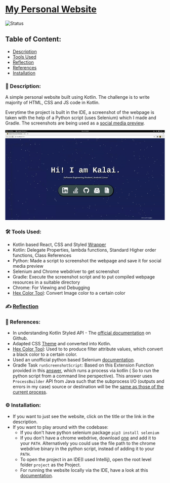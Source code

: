 # [My Personal Website](https://kalaiz.github.io/)
![Status](https://img.shields.io/badge/status-viewable-green)

## Table of Content:
- [Description](#-description)
- [Tools Used](#%EF%B8%8F-tools-used)
- [Reflection](#%EF%B8%8F-reflection)
- [References](#-references)
- [Installation](#%EF%B8%8F-installation)

### 📜 Description:
A simple personal website built using Kotlin. The challenge is to write majority of HTML, CSS and JS code in Kotlin. 

Everytime the project is built in the IDE, a screenshot of the webpage is taken with the help of a Python script (uses Selenium) which I made and Gradle. The screenshots are being used as a [social media preview](https://css-tricks.com/essential-meta-tags-social-media/). 

<p align="center">
<img src="/resources/website_overview.gif"/> 
</p>

### 🛠️ Tools Used:
- Kotlin based React, CSS and Styled [Wrapper](https://github.com/JetBrains/kotlin-wrappers) 
- Kotlin: Delegate Properties, lambda functions, Standard Higher order functions, Class References
- Python: Made a script to screenshot the webpage and save it for social media preview
- Selenium and Chrome webdriver to get screenshot
- Gradle: Execute the screenshot script and to put compiled webpage resources in a suitable directory
- Chrome: For Viewing and Debugging
- [Hex Color Tool](https://codepen.io/sosuke/pen/Pjoqqp): Convert Image color to a certain color 


### ✍️ [Reflection](/resources/reflection.md)


### 🔖 References:
- In understanding Kotlin Styled API - The [official documentation](https://github.com/JetBrains/kotlin-wrappers/tree/master/kotlin-styled) on Github.
- Adapted CSS [Theme](https://codepen.io/d3vsh4/pen/LMYLYp) and converted into Kotlin.
- [Hex Color Tool](https://codepen.io/sosuke/pen/Pjoqqp): Used to to produce filter attribute values, which convert a black color to a certain color. 
- Used an unofficial python based Selenium [documentation](https://selenium-python.readthedocs.io/).
- Gradle Task `runScreenshotScript`: Based on this Extension Function provided in this [answer](https://stackoverflow.com/a/41495542/11200630), which runs a process via kotlin ( So to run the python script from a command line perspective). This answer uses `ProcessBuilder` API from Java such that the subprocess I/O (outputs and errors in my case) source or destination will be the [same as those of the current process](https://docs.oracle.com/javase/7/docs/api/java/lang/ProcessBuilder.Redirect.html#INHERIT). 



### ⚙️ Installation:
- If you want to just see the website, click on the title or the link in the description.
- If you want to play around with the codebase:
    - If you don't have python selenium package `pip3 install selenium`
    - If you don't have a chrome webdrive, download [one](https://chromedriver.chromium.org/downloads) and add it to your `PATH`. Alternatively you could use the file path to the chrome webdrive binary in the python script, instead of adding it to your `PATH`.
    - To open the project in an IDE(I used Intellij), open the root level folder `project` as the Project.
    - For running the website locally via the IDE, have a look at this [documentation](https://kotlinlang.org/docs/tutorials/javascript/setting-up.html).

